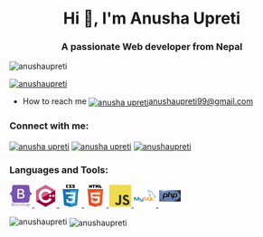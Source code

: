 
<h1 align="center">Hi 👋, I'm Anusha Upreti</h1>
<h3 align="center">A passionate Web developer from Nepal </h3>

<p align="left"> <img src="https://komarev.com/ghpvc/?username=anushaupreti&label=Profile%20views&color=0e75b6&style=flat" alt="anushaupreti" /> </p>

<p align="left"> <a href="https://github.com/ryo-ma/github-profile-trophy"><img src="https://github-profile-trophy.vercel.app/?username=anushaupreti" alt="anushaupreti" /></a> </p>

- How to reach me <a href="mailto:anushaupreti99@gmail.com" target="blank"><img align="center" src="https://user-images.githubusercontent.com/46683097/160237773-2e88c12f-8a02-4c65-8190-9770e0b85a98.png" alt="anusha upreti" height="30" width="30" />anushaupreti99@gmail.com</a>

<h3 align="left">Connect with me:</h3>
<p align="left">
<a href="https://linkedin.com/in/anusha upreti" target="blank"><img align="center" src="https://user-images.githubusercontent.com/46683097/160237564-14488164-66db-4e73-825b-3acd5c59533e.png" alt="anusha upreti" height="30" width="30" /></a>
<a href="https://fb.com/anusha upreti" target="blank"><img align="center" src="https://user-images.githubusercontent.com/46683097/160237639-2a0f7b2d-7e64-4650-889b-6e91cda8a95b.png" alt="anusha upreti" height="30" width="30" /></a>
<a href="https://instagram.com/anushaupreti" target="blank"><img align="center" src="https://user-images.githubusercontent.com/46683097/160237677-aa5b8ee5-1cb0-4fa8-8732-1326b58d34e4.png" alt="anushaupreti" height="30" width="30" /></a>
</p>

<h3 align="left">Languages and Tools:</h3>
<p align="left"> <a href="https://getbootstrap.com" target="_blank"> <img src="https://raw.githubusercontent.com/devicons/devicon/master/icons/bootstrap/bootstrap-plain-wordmark.svg" alt="bootstrap" width="40" height="40"/> </a> <a href="https://www.w3schools.com/cpp/" target="_blank"> <img src="https://raw.githubusercontent.com/devicons/devicon/master/icons/cplusplus/cplusplus-original.svg" alt="cplusplus" width="40" height="40"/> </a> <a href="https://www.w3schools.com/css/" target="_blank"> <img src="https://raw.githubusercontent.com/devicons/devicon/master/icons/css3/css3-original-wordmark.svg" alt="css3" width="40" height="40"/> </a> <a href="https://www.w3.org/html/" target="_blank"> <img src="https://raw.githubusercontent.com/devicons/devicon/master/icons/html5/html5-original-wordmark.svg" alt="html5" width="40" height="40"/> </a> <a href="https://developer.mozilla.org/en-US/docs/Web/JavaScript" target="_blank"> <img src="https://raw.githubusercontent.com/devicons/devicon/master/icons/javascript/javascript-original.svg" alt="javascript" width="40" height="40"/> </a> <a href="https://www.mysql.com/" target="_blank"> <img src="https://raw.githubusercontent.com/devicons/devicon/master/icons/mysql/mysql-original-wordmark.svg" alt="mysql" width="40" height="40"/> </a> <a href="https://www.php.net" target="_blank"> <img src="https://raw.githubusercontent.com/devicons/devicon/master/icons/php/php-original.svg" alt="php" width="40" height="40"/> </a> </p>

<p><img align="left" src="https://github-readme-stats.vercel.app/api/top-langs?username=anushaupreti&show_icons=true&locale=en&layout=compact" alt="anushaupreti" /></p>

<p>&nbsp;<img align="center" src="https://github-readme-stats.vercel.app/api?username=anushaupreti&show_icons=true&locale=en" alt="anushaupreti" /></p>
